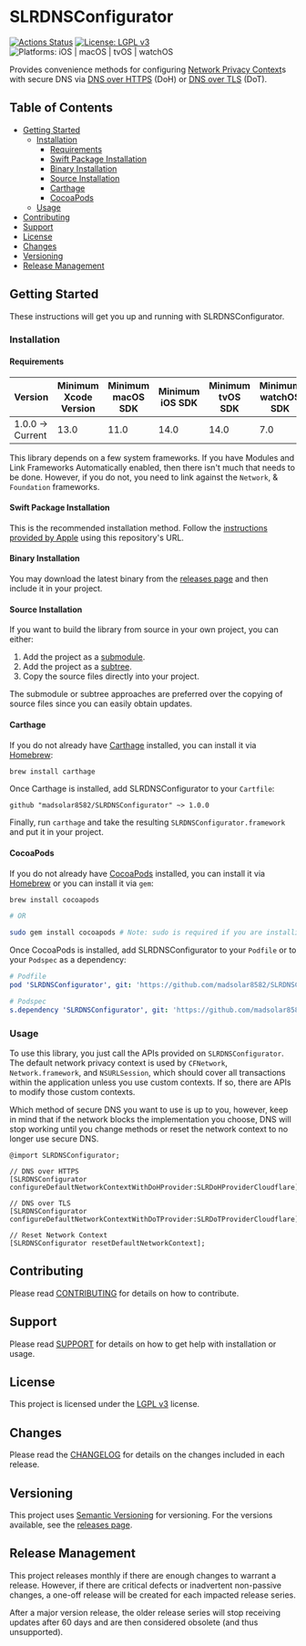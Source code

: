 # SLRDNSConfigurator

[![Actions Status](https://github.com/madsolar8582/SLRDNSConfigurator/workflows/CI/badge.svg)](https://github.com/madsolar8582/SLRDNSConfigurator/actions)
[![License: LGPL v3](https://img.shields.io/badge/License-LGPL%20v3-blue.svg)](https://www.gnu.org/licenses/lgpl-3.0)
![Platforms: iOS | macOS | tvOS | watchOS](https://img.shields.io/badge/platform-iOS%20%7C%20macOS%20%7C%20tvOS%20%7C%20watchOS-lightgrey.svg)

Provides convenience methods for configuring [Network Privacy Context](https://developer.apple.com/documentation/network/nw_privacy_context_t?language=objc)s with secure DNS via [DNS over HTTPS](https://en.wikipedia.org/wiki/DNS_over_HTTPS) (DoH) or [DNS over TLS](https://en.wikipedia.org/wiki/DNS_over_TLS) (DoT).

## Table of Contents

- [Getting Started](#getting-started)
  - [Installation](#installation)
    - [Requirements](#requirements)
    - [Swift Package Installation](#swift-package-installation)
    - [Binary Installation](#binary-installation)
    - [Source Installation](#source-installation)
    - [Carthage](#carthage)
    - [CocoaPods](#cocoapods)
  - [Usage](#usage)
- [Contributing](#contributing)
- [Support](#support)
- [License](#license)
- [Changes](#changes)
- [Versioning](#versioning)
- [Release Management](#release-management)

## Getting Started

These instructions will get you up and running with SLRDNSConfigurator.

### Installation

#### Requirements

| Version | Minimum Xcode Version | Minimum macOS SDK | Minimum iOS SDK | Minimum tvOS SDK | Minimum watchOS SDK |
| ------- | --------------------- | ----------------- | --------------- | ---------------- | ------------------- |
| 1.0.0 -> Current | 13.0 | 11.0 | 14.0 | 14.0 | 7.0 |

This library depends on a few system frameworks. If you have Modules and Link Frameworks Automatically enabled, then there isn't much that needs to be done. However, if you do not, you need to link against the `Network`, & `Foundation` frameworks.

#### Swift Package Installation

This is the recommended installation method. Follow the [instructions provided by Apple](https://developer.apple.com/documentation/xcode/adding_package_dependencies_to_your_app) using this repository's URL.

#### Binary Installation

You may download the latest binary from the [releases page](https://github.com/madsolar8582/SLRDNSConfigurator/releases) and then include it in your project.

#### Source Installation

If you want to build the library from source in your own project, you can either:

1. Add the project as a [submodule](https://git-scm.com/docs/git-submodule).
2. Add the project as a [subtree](https://www.atlassian.com/blog/git/alternatives-to-git-submodule-git-subtree).
3. Copy the source files directly into your project.

The submodule or subtree approaches are preferred over the copying of source files since you can easily obtain updates.

#### Carthage

If you do not already have [Carthage](https://github.com/Carthage/Carthage) installed, you can install it via [Homebrew](https://brew.sh/):
```bash
brew install carthage
```

Once Carthage is installed, add SLRDNSConfigurator to your `Cartfile`:
```
github "madsolar8582/SLRDNSConfigurator" ~> 1.0.0
```

Finally, run `carthage` and take the resulting `SLRDNSConfigurator.framework` and put it in your project.

#### CocoaPods

If you do not already have [CocoaPods](https://cocoapods.org/) installed, you can install it via [Homebrew](https://brew.sh/) or you can install it via `gem`:
```bash
brew install cocoapods

# OR

sudo gem install cocoapods # Note: sudo is required if you are installing to the system gemset
```

Once CocoaPods is installed, add SLRDNSConfigurator to your `Podfile` or to your `Podspec` as a dependency:
```yaml
# Podfile
pod 'SLRDNSConfigurator', git: 'https://github.com/madsolar8582/SLRDNSConfigurator.git', tag: '1.0.0'

# Podspec
s.dependency 'SLRDNSConfigurator', git: 'https://github.com/madsolar8582/SLRDNSConfigurator.git', tag: '1.0.0'
```

### Usage

To use this library, you just call the APIs provided on `SLRDNSConfigurator`. The default network privacy context is used by `CFNetwork`, `Network.framework`, and `NSURLSession`, which should cover all transactions within the application unless you use custom contexts. If so, there are APIs to modify those custom contexts. 

Which method of secure DNS you want to use is up to you, however, keep in mind that if the network blocks the implementation you choose, DNS will stop working until you change methods or reset the network context to no longer use secure DNS.

```obj-c
@import SLRDNSConfigurator;

// DNS over HTTPS
[SLRDNSConfigurator configureDefaultNetworkContextWithDoHProvider:SLRDoHProviderCloudflare];

// DNS over TLS
[SLRDNSConfigurator configureDefaultNetworkContextWithDoTProvider:SLRDoTProviderCloudflare];

// Reset Network Context
[SLRDNSConfigurator resetDefaultNetworkContext];
```

## Contributing

Please read [CONTRIBUTING](https://github.com/madsolar8582/SLRDNSConfigurator/blob/master/.github/CONTRIBUTING.md) for details on how to contribute.

## Support

Please read [SUPPORT](https://github.com/madsolar8582/SLRDNSConfigurator/blob/master/.github/SUPPORT.md) for details on how to get help with installation or usage.

## License

This project is licensed under the [LGPL v3](https://github.com/madsolar8582/SLRDNSConfigurator/blob/master/LICENSE.md) license.

## Changes

Please read the [CHANGELOG](https://github.com/madsolar8582/SLRDNSConfigurator/blob/master/CHANGELOG.md) for details on the changes included in each release.

## Versioning

This project uses [Semantic Versioning](https://semver.org/) for versioning. For the versions available, see the [releases page](https://github.com/madsolar8582/SLRDNSConfigurator/releases).

## Release Management

This project releases monthly if there are enough changes to warrant a release. However, if there are critical defects or inadvertent non-passive changes, a one-off release will be created for each impacted release series.

After a major version release, the older release series will stop receiving updates after 60 days and are then considered obsolete (and thus unsupported).
